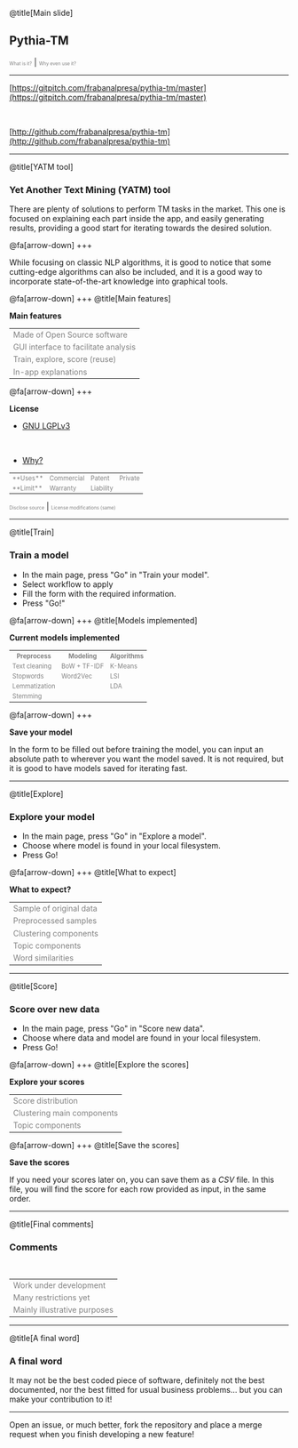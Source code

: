@title[Main slide]

## Pythia-TM

<span style="font-size:0.6em; color:gray">What is it?</span> |
<span style="font-size:0.6em; color:gray">Why even use it?</span>

---

[https://gitpitch.com/frabanalpresa/pythia-tm/master](https://gitpitch.com/frabanalpresa/pythia-tm/master)

<br>

[http://github.com/frabanalpresa/pythia-tm](http://github.com/frabanalpresa/pythia-tm)

---
@title[YATM tool]

### Yet Another Text Mining (YATM) tool

There are plenty of solutions to perform TM tasks in the market. This one is focused on explaining each part inside
the app, and easily generating results, providing a good start for iterating towards the desired solution.

@fa[arrow-down]
+++

While focusing on classic NLP algorithms, it is good to notice that some cutting-edge algorithms can also be included,
and it is a good way to incorporate state-of-the-art knowledge into graphical tools.


@fa[arrow-down]
+++
@title[Main features]

**Main features**

<table style="color:gray; font-size:1em">
  <tr>
    <td>Made of Open Source software</td>
  </tr>
  <tr class="fragment">
    <td>GUI interface to facilitate analysis</td>
  </tr>
  <tr class="fragment">
    <td>Train, explore, score (reuse)</td>
  </tr>
  <tr class="fragment">
    <td>In-app explanations</td>
  </tr>
</table>


@fa[arrow-down]
+++

**License**

- [GNU LGPLv3](https://www.gnu.org/licenses/lgpl-3.0.en.html)

<br>

- [Why?](https://choosealicense.com/licenses/lgpl-3.0/)

<table style="color:gray; font-size:0.8em">
  <tr>
    <td>**Uses**</td>
    <td>Commercial</td>
    <td>Patent</td>
    <td>Private</td>
  </tr>
  <tr class="fragment">
    <td>**Limit**</td>
    <td>Warranty</td>
    <td>Liability</td>
    <td></td>
  </tr>
</table>

<span style="font-size:0.6em; color:gray">Disclose source</span> |
<span style="font-size:0.6em; color:gray">License modifications (same)</span>

---
@title[Train]

### Train a model

- In the main page, press "Go" in "Train your model".
- Select workflow to apply
- Fill the form with the required information.
- Press "Go!"

@fa[arrow-down]
+++
@title[Models implemented]

**Current models implemented**

<table style="color:gray; font-size:0.8em">
  <tr>
    <th>Preprocess</th>
    <th>Modeling</th>
    <th>Algorithms</th>
  </tr>
  <tr class="fragment">
    <td>Text cleaning</td>
    <td>BoW + TF-IDF</td>
    <td>K-Means</td>
  </tr>
  <tr class="fragment">
    <td>Stopwords</td>
    <td>Word2Vec</td>
    <td>LSI</td>
  </tr>
  <tr class="fragment">
    <td>Lemmatization</td>
    <td></td>
    <td>LDA</td>
  </tr>
  <tr class="fragment">
    <td>Stemming</td>
    <td></td>
    <td></td>
  </tr>
</table>


@fa[arrow-down]
+++

**Save your model**

In the form to be filled out before training the model, you can input an absolute path to wherever you want the model saved. It is not required, but it is good to have models saved for iterating fast.

---
@title[Explore]

### Explore your model

- In the main page, press "Go" in "Explore a model".
- Choose where model is found in your local filesystem.
- Press Go!

@fa[arrow-down]
+++
@title[What to expect]

**What to expect?**

<table style="color:gray; font-size:1em">
  <tr>
    <td>Sample of original data</td>
  </tr>
  <tr class="fragment">
    <td>Preprocessed samples</td>
  </tr>
  <tr class="fragment">
    <td>Clustering components</td>
  </tr>
  <tr class="fragment">
    <td>Topic components</td>
  </tr>
  <tr class="fragment">
    <td>Word similarities</td>
  </tr>
</table>

---
@title[Score]

### Score over new data

- In the main page, press "Go" in "Score new data".
- Choose where data and model are found in your local filesystem.
- Press Go!

@fa[arrow-down]
+++
@title[Explore the scores]

**Explore your scores**

<table style="color:gray; font-size:1em">
  <tr>
    <td>Score distribution</td>
  </tr>
  <tr class="fragment">
    <td>Clustering main components</td>
  </tr>
  <tr class="fragment">
    <td>Topic components</td>
  </tr>
</table>

@fa[arrow-down]
+++
@title[Save the scores]

**Save the scores**

If you need your scores later on, you can save them as a *CSV* file. In this file, you will find the score for each row provided as input, in the same order.

---
@title[Final comments]

### Comments

<br>

<table style="color:gray; font-size:1em">
  <tr>
    <td>Work under development</td>
  </tr>
  <tr class="fragment">
    <td>Many restrictions yet</td>
  </tr>
  <tr class="fragment">
    <td>Mainly illustrative purposes</td>
  </tr>
</table>

---
@title[A final word]

### A final word

It may not be the best coded piece of software, definitely not the best documented, nor the best fitted for usual business problems... but you can make your contribution to it!

<hr>

Open an issue, or much better, fork the repository and place a merge request when you finish developing a new feature!
